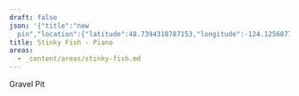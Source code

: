 ```yaml
---
draft: false
json: '{"title":"new
  pin","location":{"latitude":48.7394318787153,"longitude":-124.12568779842381,"elevation":256.953378068944},"view":{"latitude":48.740627299662464,"longitude":-124.09478882298711,"height":1874.3650617511114,"heading":265.527408738562,"pitch":-25.094899872123996,"roll":0.01488196362912638}}'
title: Stinky Fish - Piano
areas:
  - _content/areas/stinky-fish.md
---
```

Gravel Pit